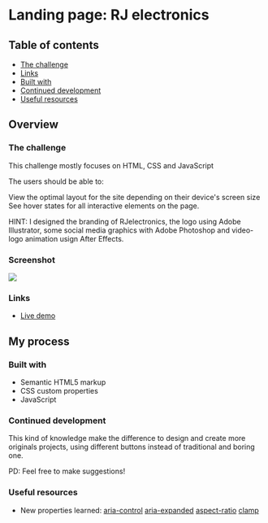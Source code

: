 # Landing page: RJ electronics


## Table of contents

  - [The challenge](#the-challenge)
  - [Links](#links)
  - [Built with](#built-with)
  - [Continued development](#continued-development)
  - [Useful resources](#useful-resources)


## Overview

### The challenge

This challenge mostly focuses on HTML, CSS and JavaScript 

The users should be able to:

View the optimal layout for the site depending on their device's screen size
See hover states for all interactive elements on the page.

HINT: I designed the branding of RJelectronics, the logo using Adobe Illustrator, some social media graphics with Adobe Photoshop and video-logo animation usign After Effects.

### Screenshot

![](img/screenshot.png)

### Links
- [Live demo](https://jeraldinnemg.github.io/rjelectronics/)


## My process

### Built with

- Semantic HTML5 markup
- CSS custom properties
- JavaScript

### Continued development

This kind of knowledge make the difference to design and create more originals projects, using different buttons instead of traditional and boring one.

PD: Feel free to make suggestions!

### Useful resources


- New properties learned:
 [aria-control](https://developer.mozilla.org/en-US/docs/Web/Accessibility/ARIA/Attributes/aria-controls) 
 [aria-expanded](https://developer.mozilla.org/en-US/docs/Web/Accessibility/ARIA/Attributes/aria-expanded) 
 [aspect-ratio](https://developer.mozilla.org/en-US/docs/Web/CSS/aspect-ratio) 
 [clamp](https://developer.mozilla.org/en-US/docs/Web/CSS/clamp) 
